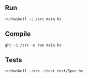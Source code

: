 ## Run
```
runhaskell -i./src main.hs
```

## Compile
```
ghc -i./src -o run main.hs
```

## Tests
```
runhaskell -isrc -itest test/Spec.hs
```

